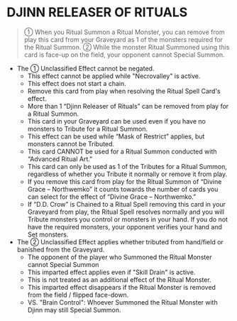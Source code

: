 
# DJINN RELEASER OF RITUALS  
> ① When you Ritual Summon a Ritual Monster, you can remove from play this card from your Graveyard as 1 of the monsters required for the Ritual Summon. ② While the monster Ritual Summoned using this card is face-up on the field, your opponent cannot Special Summon.

*   The ① Unclassified Effect cannot be negated.
    *   This effect cannot be applied while "Necrovalley" is active.
    *   This effect does not start a chain.
    *   Remove this card from play when resolving the Ritual Spell Card's effect.
    *   More than 1 “Djinn Releaser of Rituals” can be removed from play for a Ritual Summon.
    *   This card in your Graveyard can be used even if you have no monsters to Tribute for a Ritual Summon.
    *   This effect can be used while “Mask of Restrict” applies, but monsters cannot be Tributed.
    *   This card CANNOT be used for a Ritual Summon conducted with “Advanced Ritual Art.”
    *   This card can only be used as 1 of the Tributes for a Ritual Summon, regardless of whether you Tribute it normally or remove it from play.
    *   If you remove this card from play for the Ritual Summon of “Divine Grace – Northwemko” it counts towards the number of cards you can select for the effect of “Divine Grace – Northwemko.”
    *   If “D.D. Crow” is Chained to a Ritual Spell removing this card in your Graveyard from play, the Ritual Spell resolves normally and you will Tribute monsters you control or monsters in your hand. If you do not have the required monsters, your opponent verifies your hand and Set monsters.
*   The ② Unclassified Effect applies whether tributed from hand/field or banished from the Graveyard.
    *   The opponent of the player who Summoned the Ritual Monster cannot Special Summon
    *   This imparted effect applies even if "Skill Drain" is active.
    *   This is not treated as an additional effect of the Ritual Monster.
    *   This imparted effect disappears if the Ritual Monster is removed from the field / flipped face-down.
    *   VS. "Brain Control": Whoever Summoned the Ritual Monster with Djinn may still Special Summon.

  